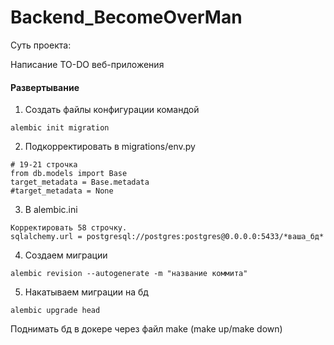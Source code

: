 # Backend_BecomeOverMan

Суть проекта:

Написание TO-DO веб-приложения


#### Развертывание

1) Создать файлы конфигурации командой
```console
alembic init migration
```
2) Подкорректировать в migrations/env.py
```code
# 19-21 строчка
from db.models import Base
target_metadata = Base.metadata
#target_metadata = None
```
3) В alembic.ini
```code
Корректировать 58 строчку.
sqlalchemy.url = postgresql://postgres:postgres@0.0.0.0:5433/*ваша_бд*
```

4) Создаем миграции
```code
alembic revision --autogenerate -m "название коммита"
```
5)  Накатываем миграции на бд
```code
alembic upgrade head
```

Поднимать  бд в докере через файл make (make up/make down)